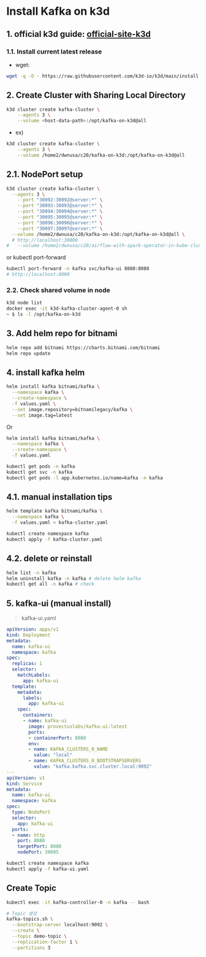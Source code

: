 # Install Kafka on k3d

## 1. official k3d guide: [official-site-k3d]
[official-site-k3d]:https://k3d.io/stable/#releases
### 1.1. Install current latest release
- wget: 
```bash
wget -q -O - https://raw.githubusercontent.com/k3d-io/k3d/main/install.sh | bash
```

## 2. Create Cluster with Sharing Local Directory
```bash
k3d cluster create kafka-cluster \
    --agents 3 \
    --volume <host-data-path>:/opt/kafka-on-k3d@all 
```
- ex)
```bash
k3d cluster create kafka-cluster \
    --agents 3 \
    --volume /home2/dwnusa/c20/kafka-on-k3d:/opt/kafka-on-k3d@all 
```

## 2.1. NodePort setup
```bash
k3d cluster create kafka-cluster \
  --agents 3 \
    --port "30092:30092@server:*" \
    --port "30093:30093@server:*" \
    --port "30094:30094@server:*" \
    --port "30095:30095@server:*" \
    --port "30096:30096@server:*" \
    --port "30097:30097@server:*" \
  --volume /home2/dwnusa/c20/kafka-on-k3d:/opt/kafka-on-k3d@all \
  # http://localhost:30000
#   --volume /home2/dwnusa/c20/airflow-with-spark-operator-in-kube-cluster/kafka-on-k3d:/opt/kafka-on-k3d@all
```
or kubectl port-forward
```bash
kubectl port-forward -n kafka svc/kafka-ui 8080:8080
# http://localhost:8080
```

### 2.2. Check shared volume in node
```bash
k3d node list
docker exec -it k3d-kafka-cluster-agent-0 sh
~ $ ls -l /opt/kafka-on-k3d
```
## 3. Add helm repo for bitnami
```bash
helm repo add bitnami https://charts.bitnami.com/bitnami
helm repo update
```

## 4. install kafka helm
```bash
helm install kafka bitnami/kafka \
  --namespace kafka \
  --create-namespace \
  -f values.yaml \
  --set image.repository=bitnamilegacy/kafka \
  --set image.tag=latest
```
Or
```bash
helm install kafka bitnami/kafka \
  --namespace kafka \
  --create-namespace \
  -f values.yaml
```
```bash
kubectl get pods -n kafka
kubectl get svc -n kafka
kubectl get pods -l app.kubernetes.io/name=kafka -n kafka
```

## 4.1. manual installation tips
```bash
helm template kafka bitnami/kafka \
  --namespace kafka \
  -f values.yaml > kafka-cluster.yaml

kubectl create namespace kafka
kubectl apply -f kafka-cluster.yaml
```

## 4.2. delete or reinstall
```bash
helm list -n kafka 
helm uninstall kafka -n kafka # delete helm kafka
kubectl get all -n kafka # check
```



## 5. kafka-ui (manual install)
> kafka-ui.yaml
```yaml
apiVersion: apps/v1
kind: Deployment
metadata:
  name: kafka-ui
  namespace: kafka
spec:
  replicas: 1
  selector:
    matchLabels:
      app: kafka-ui
  template:
    metadata:
      labels:
        app: kafka-ui
    spec:
      containers:
      - name: kafka-ui
        image: provectuslabs/kafka-ui:latest
        ports:
        - containerPort: 8080
        env:
        - name: KAFKA_CLUSTERS_0_NAME
          value: "local"
        - name: KAFKA_CLUSTERS_0_BOOTSTRAPSERVERS
          value: "kafka.kafka.svc.cluster.local:9092"
---
apiVersion: v1
kind: Service
metadata:
  name: kafka-ui
  namespace: kafka
spec:
  type: NodePort
  selector:
    app: kafka-ui
  ports:
  - name: http
    port: 8080
    targetPort: 8080
    nodePort: 30095
```
```bash
kubectl create namespace kafka
kubectl apply -f kafka-ui.yaml
```



## Create Topic 
```bash
kubectl exec -it kafka-controller-0 -n kafka -- bash

# Topic 생성
kafka-topics.sh \
  --bootstrap-server localhost:9092 \
  --create \
  --topic demo-topic \
  --replication-factor 1 \
  --partitions 3
```